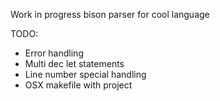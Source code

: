Work in progress bison parser for cool language

TODO:
* Error handling
* Multi dec let statements
* Line number special handling
* OSX makefile with project
